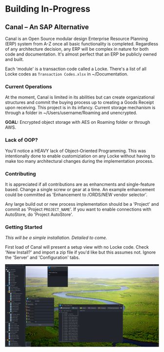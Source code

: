 # Building In-Progress
## Canal – An SAP Alternative

Canal is an Open Source modular design Enterprise Resource Planning (ERP) system from A-Z once all basic functionality is completed. Regardless of any architecture decision, any ERP will be complex in nature for both code and documentation. It's almost perfect that an ERP be publicly owned and built.

Each 'module' is a transaction code called a Locke. There's a list of all Locke codes as `Transaction Codes.xlsx` in ~/Documentation.

### Current Operations
At the moment, Canal is limited in its abilities but can create organizational structures and commit the buying process up to creating a Goods Receipt upon receiving. This project is in its infancy. Current storage mechanism is through a folder in ~/Users/username/Roaming and unencrypted.

**GOAL:** Encrypted object storage with AES on Roaming folder or through AWS.

### Lack of OOP?
You'll notice a HEAVY lack of Object-Oriented Programming. This was intentionally done to enable customiziation on any Locke without having to make too many architectural changes during the implementation process.

### Contributing
It is appreciated if all contributions are as enhancments and single-feature based. Change a single screw or gear at a time. An example enhancement could be committed as 'Enhancement to /ORDS/NEW vendor selector'.

Any large build out or new process implementation should be a 'Project' and commit as 'Project `PROJECT_NAME`'. If you want to enable connections with AutoStore, do 'Project AutoStore'.

### Getting Started
_This will be a simple installation. Detailed to come._

First load of Canal will present a setup view with no Locke code. Check 'New Install?' and import a zip file if you'd like but this assumes not. Ignore the 'Server' and 'Configuration' tabs.

![img.png](img.png)

